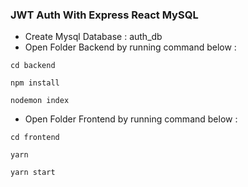 ### JWT Auth With Express React MySQL

* Create Mysql Database : auth_db
* Open Folder Backend by running command below :
```
cd backend
```
```
npm install
```
```
nodemon index
```
* Open Folder Frontend by running command below :
```
cd frontend
```
```
yarn
```
```
yarn start
```